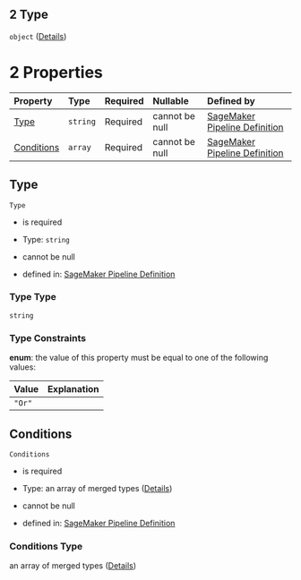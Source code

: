 ## 2 Type

`object` ([Details](pipeline-definition-definitions-orcondition.md))

# 2 Properties

| Property                  | Type     | Required | Nullable       | Defined by                                                                                                                                                                                                                                               |
| :------------------------ | :------- | :------- | :------------- | :------------------------------------------------------------------------------------------------------------------------------------------------------------------------------------------------------------------------------------------------------- |
| [Type](#type)             | `string` | Required | cannot be null | [SageMaker Pipeline Definition](pipeline-definition-definitions-orcondition-properties-type.md "https://github.com/jerrypeng7773/sagemaker-model-building-pipeline-definition-JSON-schema/schema/#/definitions/OrCondition/properties/Type")             |
| [Conditions](#conditions) | `array`  | Required | cannot be null | [SageMaker Pipeline Definition](pipeline-definition-definitions-orcondition-properties-conditions.md "https://github.com/jerrypeng7773/sagemaker-model-building-pipeline-definition-JSON-schema/schema/#/definitions/OrCondition/properties/Conditions") |

## Type



`Type`

*   is required

*   Type: `string`

*   cannot be null

*   defined in: [SageMaker Pipeline Definition](pipeline-definition-definitions-orcondition-properties-type.md "https://github.com/jerrypeng7773/sagemaker-model-building-pipeline-definition-JSON-schema/schema/#/definitions/OrCondition/properties/Type")

### Type Type

`string`

### Type Constraints

**enum**: the value of this property must be equal to one of the following values:

| Value  | Explanation |
| :----- | :---------- |
| `"Or"` |             |

## Conditions



`Conditions`

*   is required

*   Type: an array of merged types ([Details](pipeline-definition-definitions-orcondition-properties-conditions-items.md))

*   cannot be null

*   defined in: [SageMaker Pipeline Definition](pipeline-definition-definitions-orcondition-properties-conditions.md "https://github.com/jerrypeng7773/sagemaker-model-building-pipeline-definition-JSON-schema/schema/#/definitions/OrCondition/properties/Conditions")

### Conditions Type

an array of merged types ([Details](pipeline-definition-definitions-orcondition-properties-conditions-items.md))

